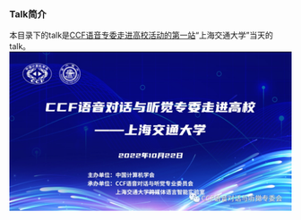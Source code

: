 ### Talk简介
本目录下的talk是[CCF语音专委走进高校活动的第一站](https://mp.weixin.qq.com/s/-ILk1TR-S8M2mHlzLhFJpA)“上海交通大学”当天的talk。
![](CCF-SJTU-talk.jpg)